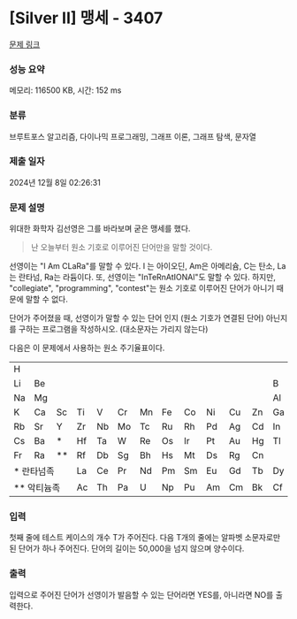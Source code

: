 # [Silver II] 맹세 - 3407 

[문제 링크](https://www.acmicpc.net/problem/3407) 

### 성능 요약

메모리: 116500 KB, 시간: 152 ms

### 분류

브루트포스 알고리즘, 다이나믹 프로그래밍, 그래프 이론, 그래프 탐색, 문자열

### 제출 일자

2024년 12월 8일 02:26:31

### 문제 설명

<p>위대한 화학자 김선영은 그를 바라보며 굳은 맹세를 했다.</p>

<blockquote>난 오늘부터 원소 기호로 이루어진 단어만을 말할 것이다.</blockquote>

<p>선영이는 "I Am CLaRa"를 말할 수 있다. I 는 아이오딘, Am은 아메리슘, C는 탄소, La는 란타넘, Ra는 라듐이다. 또, 선영이는 "InTeRnAtIONAl"도 말할 수 있다. 하지만, "collegiate", "programming", "contest"는 원소 기호로 이루어진 단어가 아니기 때문에 말할 수 없다.</p>

<p>단어가 주어졌을 때, 선영이가 말할 수 있는 단어 인지 (원소 기호가 연결된 단어) 아닌지를 구하는 프로그램을 작성하시오. (대소문자는 가리지 않는다)</p>

<p>다음은 이 문제에서 사용하는 원소 주기율표이다.</p>

<table class="table table-bordered">
	<tbody>
		<tr>
			<td>H</td>
			<td> </td>
			<td> </td>
			<td> </td>
			<td> </td>
			<td> </td>
			<td> </td>
			<td> </td>
			<td> </td>
			<td> </td>
			<td> </td>
			<td> </td>
			<td> </td>
			<td> </td>
			<td> </td>
			<td> </td>
			<td> </td>
			<td>He</td>
		</tr>
		<tr>
			<td>Li</td>
			<td>Be</td>
			<td> </td>
			<td> </td>
			<td> </td>
			<td> </td>
			<td> </td>
			<td> </td>
			<td> </td>
			<td> </td>
			<td> </td>
			<td> </td>
			<td>B</td>
			<td>C</td>
			<td>N</td>
			<td>O</td>
			<td>F</td>
			<td>Ne</td>
		</tr>
		<tr>
			<td>Na</td>
			<td>Mg</td>
			<td> </td>
			<td> </td>
			<td> </td>
			<td> </td>
			<td> </td>
			<td> </td>
			<td> </td>
			<td> </td>
			<td> </td>
			<td> </td>
			<td>Al</td>
			<td>Si</td>
			<td>P</td>
			<td>S</td>
			<td>Cl</td>
			<td>Ar</td>
		</tr>
		<tr>
			<td>K</td>
			<td>Ca</td>
			<td>Sc</td>
			<td>Ti</td>
			<td>V</td>
			<td>Cr</td>
			<td>Mn</td>
			<td>Fe</td>
			<td>Co</td>
			<td>Ni</td>
			<td>Cu</td>
			<td>Zn</td>
			<td>Ga</td>
			<td>Ge</td>
			<td>As</td>
			<td>Se</td>
			<td>Br</td>
			<td>Kr</td>
		</tr>
		<tr>
			<td>Rb</td>
			<td>Sr</td>
			<td>Y</td>
			<td>Zr</td>
			<td>Nb</td>
			<td>Mo</td>
			<td>Tc</td>
			<td>Ru</td>
			<td>Rh</td>
			<td>Pd</td>
			<td>Ag</td>
			<td>Cd</td>
			<td>In</td>
			<td>Sn</td>
			<td>Sb</td>
			<td>Te</td>
			<td>I</td>
			<td>Xe</td>
		</tr>
		<tr>
			<td>Cs</td>
			<td>Ba</td>
			<td>*</td>
			<td>Hf</td>
			<td>Ta</td>
			<td>W</td>
			<td>Re</td>
			<td>Os</td>
			<td>Ir</td>
			<td>Pt</td>
			<td>Au</td>
			<td>Hg</td>
			<td>Tl</td>
			<td>Pb</td>
			<td>Bi</td>
			<td>Po</td>
			<td>At</td>
			<td>Rn</td>
		</tr>
		<tr>
			<td>Fr</td>
			<td>Ra</td>
			<td>**</td>
			<td>Rf</td>
			<td>Db</td>
			<td>Sg</td>
			<td>Bh</td>
			<td>Hs</td>
			<td>Mt</td>
			<td>Ds</td>
			<td>Rg</td>
			<td>Cn</td>
			<td> </td>
			<td>Fl</td>
			<td> </td>
			<td>Lv</td>
			<td> </td>
			<td> </td>
		</tr>
		<tr>
			<td colspan="3">* 란타넘족</td>
			<td>La</td>
			<td>Ce</td>
			<td>Pr</td>
			<td>Nd</td>
			<td>Pm</td>
			<td>Sm</td>
			<td>Eu</td>
			<td>Gd</td>
			<td>Tb</td>
			<td>Dy</td>
			<td>Ho</td>
			<td>Er</td>
			<td>Tm</td>
			<td>Yb</td>
			<td>Lu</td>
		</tr>
		<tr>
			<td colspan="3">** 악티늄족</td>
			<td>Ac</td>
			<td>Th</td>
			<td>Pa</td>
			<td>U</td>
			<td>Np</td>
			<td>Pu</td>
			<td>Am</td>
			<td>Cm</td>
			<td>Bk</td>
			<td>Cf</td>
			<td>Es</td>
			<td>Fm</td>
			<td>Md</td>
			<td>No</td>
			<td>Lr</td>
		</tr>
	</tbody>
</table>

### 입력 

 <p>첫째 줄에 테스트 케이스의 개수 T가 주어진다. 다음 T개의 줄에는 알파벳 소문자로만 된 단어가 하나 주어진다. 단어의 길이는 50,000을 넘지 않으며 양수이다.</p>

### 출력 

 <p>입력으로 주어진 단어가 선영이가 발음할 수 있는 단어라면 YES를, 아니라면 NO를 출력한다.</p>

